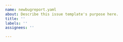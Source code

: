 ```yaml
---
name: newbugreport.yaml
about: Describe this issue template's purpose here.
title: ''
labels: ''
assignees: ''

---
```



